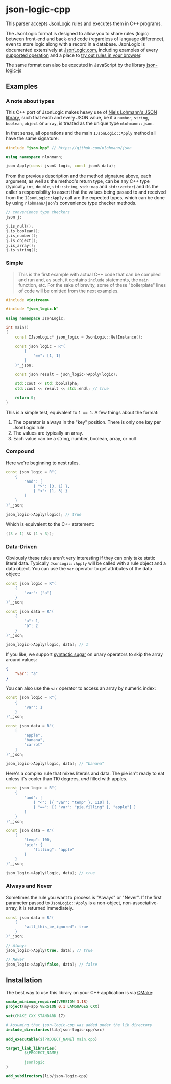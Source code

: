 # json-logic-cpp

This parser accepts [JsonLogic](http://jsonlogic.com) rules and executes them in C++ programs.

The JsonLogic format is designed to allow you to share rules (logic) between front-end and back-end code (regardless of language difference), even to store logic along with a record in a database.  JsonLogic is documented extensively at [JsonLogic.com](http://jsonlogic.com), including examples of every [supported operation](http://jsonlogic.com/operations.html) and a place to [try out rules in your browser](http://jsonlogic.com/play.html).

The same format can also be executed in JavaScript by the library [json-logic-js](https://github.com/jwadhams/json-logic-js/)

## Examples

### A note about types

This C++ port of JsonLogic makes heavy use of [Niels Lohmann's JSON library](https://github.com/nlohmann/json), such that each and every JSON value, be it a `number`, `string`, `boolean`, `object` or `array`, is treated as the unique type `nlohmann::json`.

In that sense, all operations and the main `IJsonLogic::Apply` method all have the same signature:

```c++
#include "json.hpp" // https://github.com/nlohmann/json

using namespace nlohmann;

json Apply(const json& logic, const json& data);
```

From the previous description and the method signature above, each argument, as well as the method's return type, can be any C++ type (typically `int`, `double`, `std::string`, `std::map` and `std::vector`) and its the caller's responsibility to assert that the values being passed to and received from the `IJsonLogic::Apply` call are the expected types, which can be done by using `nlohmann/json`'s convenience type checker methods.

```c++
// convenience type checkers
json j;

j.is_null();
j.is_boolean();
j.is_number();
j.is_object();
j.is_array();
j.is_string();
```

### Simple

> This is the first example with actual C++ code that can be compiled and run and, as such, it contains `include` statements, the `main` function, etc. For the sake of brevity, some of these "boilerplate" lines of code will be omitted from the next examples.

```c++
#include <iostream>

#include "json_logic.h"

using namespace JsonLogic;

int main()
{
    const IJsonLogic* json_logic = JsonLogic::GetInstance();

    const json logic = R"(
        {
            "==": [1, 1]
        }
    )"_json;

    const json result = json_logic->Apply(logic);

    std::cout << std::boolalpha;
    std::cout << result << std::endl; // true

    return 0;
}
```

This is a simple test, equivalent to `1 == 1`.  A few things about the format:

  1. The operator is always in the "key" position. There is only one key per JsonLogic rule.
  2. The values are typically an array.
  3. Each value can be a string, number, boolean, array, or null

### Compound

Here we're beginning to nest rules.

```c++
const json logic = R"(
    {
        "and": [
            { ">": [3, 1] },
            { "<": [1, 3] }
        ]
    }
)"_json;

json_logic->Apply(logic); // true
```

Which is equivalent to the C++ statement:

```c++
((3 > 1) && (1 < 3));
```

### Data-Driven

Obviously these rules aren't very interesting if they can only take static literal data. Typically `JsonLogic::Apply` will be called with a rule object and a data object. You can use the `var` operator to get attributes of the data object:

```c++
const json logic = R"(
    {
        "var": ["a"]
    }
)"_json;

const json data = R"(
    {
        "a": 1,
        "b": 2
    }
)"_json;

json_logic->Apply(logic, data); // 1
```

If you like, we support [syntactic sugar](https://en.wikipedia.org/wiki/Syntactic_sugar) on unary operators to skip the array around values:

```json
{
    "var": "a"
}
```

You can also use the `var` operator to access an array by numeric index:

```c++
const json logic = R"(
    {
        "var": 1
    }
)"_json;

const json data = R"(
    [
        "apple",
        "banana",
        "carrot"
    ]
)"_json;

json_logic->Apply(logic, data); // "banana"
```

Here's a complex rule that mixes literals and data. The pie isn't ready to eat unless it's cooler than 110 degrees, *and* filled with apples.

```c++
const json logic = R"(
    {
        "and": [
            { "<": [{ "var": "temp" }, 110] },
            { "==": [{ "var": "pie.filling" }, "apple"] }
        ]
    }
)"_json;

const json data = R"(
    {
        "temp": 100,
        "pie": {
            "filling": "apple"
        }
    }
)"_json;

json_logic->Apply(logic, data); // true
```

### Always and Never

Sometimes the rule you want to process is "Always" or "Never".  If the first parameter passed to `JsonLogic::Apply` is a non-object, non-associative-array, it is returned immediately.

```c++
const json data = R"(
    {
        "will_this_be_ignored": true
    }
)"_json;

// Always
json_logic->Apply(true, data); // true

// Never
json_logic->Apply(false, data); // false
```

## Installation

The best way to use this library on your C++ application is via [CMake](https://cmake.org/):

```cmake
cmake_minimum_required(VERSION 3.18)
project(my-app VERSION 0.1 LANGUAGES CXX)

set(CMAKE_CXX_STANDARD 17)

# Assuming that json-logic-cpp was added under the lib directory
include_directories(lib/json-logic-cpp/src)

add_executable(${PROJECT_NAME} main.cpp)

target_link_libraries(
        ${PROJECT_NAME}

        jsonlogic
)

add_subdirectory(lib/json-logic-cpp)
```
